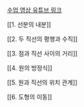 
<a href="https://www.youtube.com/playlist?list=PLZbiDKYSrfMAQX4CsuOI1cudbyMpheSH-">수업 영상 유튜브 링크</a>


[[1. 선분의 내분]]


[[2. 두 직선의 평행과 수직]]


[[3. 점과 직선 사이의 거리]]


[[4. 원의 방정식]]


[[5. 원과 직선의 위치 관계]]


[[6. 도형의 이동]]